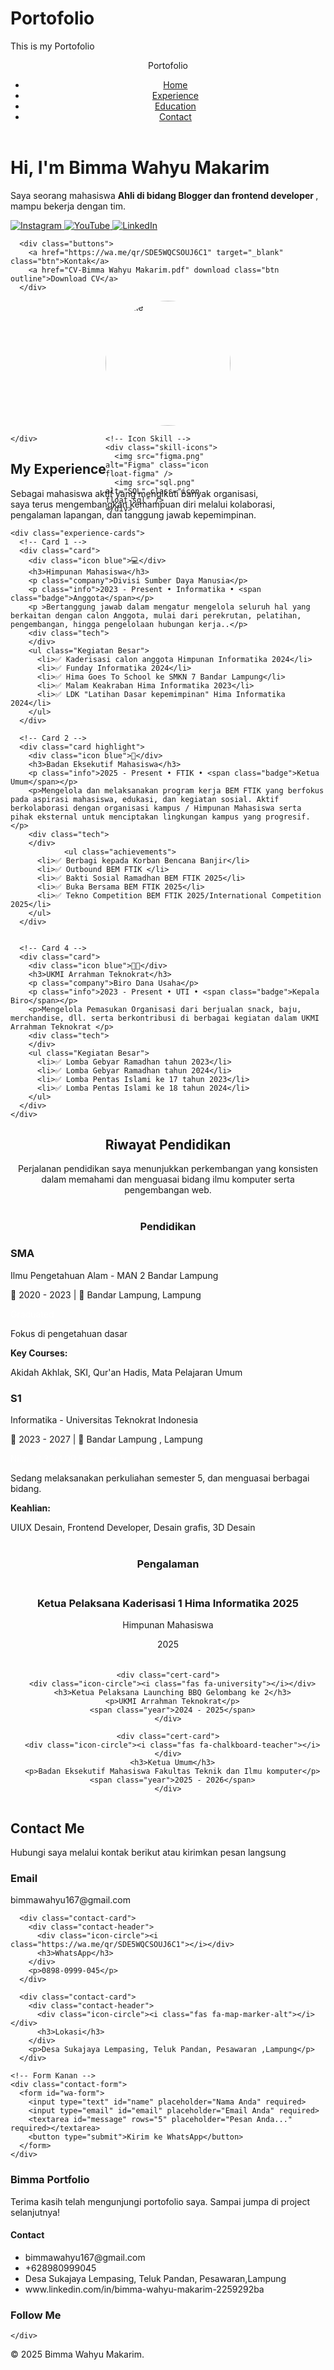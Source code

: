 # Portofolio
This is my Portofolio
<!DOCTYPE html>
<html lang="en">
<head>
  <meta charset="UTF-8" />
  <meta name="viewport" content="width=device-width, initial-scale=1.0"/>
  <title>Portfolio Bimma</title>
  <link rel="stylesheet" href="style.css" />
  <link rel="stylesheet" href="https://cdnjs.cloudflare.com/ajax/libs/font-awesome/6.5.0/css/all.min.css">
<link rel="stylesheet" href="https://cdnjs.cloudflare.com/ajax/libs/font-awesome/5.15.4/css/all.min.css">
<link rel="stylesheet" href="https://cdnjs.cloudflare.com/ajax/libs/font-awesome/6.5.0/css/all.min.css">

</head>
<body>
  <header>
    <nav>
      <div class="logo">Portofolio</div>
      <ul class="nav-links">
        <li><a class="active" href="#">Home</a></li>
        <li><a href="#experience">Experience</a></li>
        <li><a href="#education">Education</a></li>
        <li><a href="#contact">Contact</a></li>
      </ul>
    </nav>
  </header>

  <main class="hero">
    <div class="text-section">
      <h1>Hi, I'm Bimma Wahyu Makarim <span class="typing"></span></h1>
      <p>
        Saya seorang mahasiswa <strong> Ahli di bidang Blogger dan frontend developer </strong>, mampu bekerja dengan tim.
      </p>
      <div class="social-icons">
        <a href="https://www.instagram.com/makarimrs?igsh=MTZicDk2Y3hsenRtcg==" target="_blank">
          <img src="ig.png" alt="Instagram" />
        </a>
        <a href="https://youtube.com/@bimmawahyu8775?si=DdG55jWVXxbzVzx7_" target="_blank">
          <img src="youtube.png" alt="YouTube" />
        </a>
        <a href="www.linkedin.com/in/bimma-wahyu-makarim-2259292ba" target="_blank">
          <img src="linkedin.png" alt="LinkedIn" />
        </a>
      </div>

      <div class="buttons">
        <a href="https://wa.me/qr/SDE5WQCSOUJ6C1" target="_blank" class="btn">Kontak</a>
        <a href="CV-Bimma Wahyu Makarim.pdf" download class="btn outline">Download CV</a>
      </div>


<div class="image-section">
  <div class="profile-pic-container">
    <!-- Foto Profil -->
    <img src="Gua.jpg" alt="Profile" class="profile-img" />

    <!-- Icon Skill -->
    <div class="skill-icons">
      <img src="figma.png" alt="Figma" class="icon float-figma" />
      <img src="sql.png" alt="SQL" class="icon float-sql" />
    </div>
  </div>
</div>

<style>
  .profile-pic-container {
    position: relative;
    width: 200px;
    height: 200px;
    margin: auto;
  }

  .profile-img {
    width: 100%;
    height: 100%;
    object-fit: cover;
    border-radius: 50%;
  }

  .skill-icons {
    position: absolute;
    top: 0;
    left: 0;
    width: 100%;
    height: 100%;
    overflow: visible;
  }

  .skill-icons img.icon {
    position: absolute;
    width: 40px;
    height: 40px;
    object-fit: contain;
    background: transparent;
    border: none;
    padding: 0;
  }

  /* Posisi icon sekeliling profil */
  .float-js    { top: -70px; left: 90%; transform: translateX(-50%); }
  .float-figma { top: 70%; left: 320px; transform: translateY(-50%); }
  .float-php   { bottom: -50px; left: 70%; transform: translateX(-50%); }
  .float-sql   { top: 30%; left: 0px; transform: translateY(-50%); }

  /* Animasi Floating Dinamis */
  @keyframes floatCrazy {
    0%   { transform: translate(0, 0) rotate(0deg); }
    25%  { transform: translate(3px, -5px) rotate(5deg); }
    50%  { transform: translate(-3px, -3px) rotate(-5deg); }
    75%  { transform: translate(-2px, 3px) rotate(3deg); }
    100% { transform: translate(0, 0) rotate(0deg); }
  }

  .float-js    { animation: floatCrazy 3s ease-in-out infinite; }
  .float-figma { animation: floatCrazy 4s ease-in-out infinite; }
  .float-php   { animation: floatCrazy 3.5s ease-in-out infinite; }
  .float-sql   { animation: floatCrazy 4.2s ease-in-out infinite; }
</style>

    </div>
  </main>

  <!-- EXPERIENCE SECTION -->
  <section id="experience" class="experience-section">
    <h2>My <span>Experience</span></h2>
    <p class="description">
      Sebagai mahasiswa aktif yang mengikuti banyak organisasi, <br>
       saya terus mengembangkan kemampuan diri melalui kolaborasi, pengalaman lapangan, dan tanggung jawab kepemimpinan.
    </p>

    <div class="experience-cards">
      <!-- Card 1 -->
      <div class="card">
        <div class="icon blue">💻</div>
        <h3>Himpunan Mahasiswa</h3>
        <p class="company">Divisi Sumber Daya Manusia</p>
        <p class="info">2023 - Present • Informatika • <span class="badge">Anggota</span></p>
        <p >Bertanggung jawab dalam mengatur mengelola seluruh hal yang berkaitan dengan calon Anggota, mulai dari perekrutan, pelatihan, pengembangan, hingga pengelolaan hubungan kerja..</p>
        <div class="tech">
        </div>
        <ul class="Kegiatan Besar">
          <li>✅ Kaderisasi calon anggota Himpunan Informatika 2024</li>
          <li>✅ Funday Informatika 2024</li>
          <li>✅ Hima Goes To School ke SMKN 7 Bandar Lampung</li>
          <li>✅ Malam Keakraban Hima Informatika 2023</li>
          <li>✅ LDK "Latihan Dasar kepemimpinan" Hima Informatika 2024</li>
        </ul>
      </div>

      <!-- Card 2 -->
      <div class="card highlight">
        <div class="icon blue">💼</div>
        <h3>Badan Eksekutif Mahasiswa</h3>
        <p class="info">2025 - Present • FTIK • <span class="badge">Ketua Umum</span></p>
        <p>Mengelola dan melaksanakan program kerja BEM FTIK yang berfokus pada aspirasi mahasiswa, edukasi, dan kegiatan sosial. Aktif berkolaborasi dengan organisasi kampus / Himpunan Mahasiswa serta pihak eksternal untuk menciptakan lingkungan kampus yang progresif.</p>
        <div class="tech">
        </div>
                <ul class="achievements">
          <li>✅ Berbagi kepada Korban Bencana Banjir</li>
          <li>✅ Outbound BEM FTIK </li> 
          <li>✅ Bakti Sosial Ramadhan BEM FTIK 2025</li>
          <li>✅ Buka Bersama BEM FTIK 2025</li>
          <li>✅ Tekno Competition BEM FTIK 2025/International Competition 2025</li>
        </ul>
      </div>


      <!-- Card 4 -->
      <div class="card">
        <div class="icon blue">👨‍💻</div>
        <h3>UKMI Arrahman Teknokrat</h3>
        <p class="company">Biro Dana Usaha</p>
        <p class="info">2023 - Present • UTI • <span class="badge">Kepala Biro</span></p>
        <p>Mengelola Pemasukan Organisasi dari berjualan snack, baju, merchandise, dll. serta berkontribusi di berbagai kegiatan dalam UKMI Arrahman Teknokrat </p>
        <div class="tech">
        </div>
        <ul class="Kegiatan Besar">
          <li>✅ Lomba Gebyar Ramadhan tahun 2023</li>
          <li>✅ Lomba Gebyar Ramadhan tahun 2024</li> 
          <li>✅ Lomba Pentas Islami ke 17 tahun 2023</li>
          <li>✅ Lomba Pentas Islami ke 18 tahun 2024</li>
        </ul>
      </div>
    </div>
  </section>

<section id="education" class="education-section" style="text-align: center;">
  <h2><span>Riwayat</span> Pendidikan</h2>
  <p>Perjalanan pendidikan saya menunjukkan perkembangan yang konsisten dalam memahami dan menguasai bidang ilmu komputer serta pengembangan web.</p>

  <!-- Formal Education -->
  <h3 style="margin-top: 40px;">Pendidikan</h3>
  <div class="card" style="max-width: 600px; margin: 20px auto; text-align: left;">
    <h3>SMA</h3>
    <span class="sub">Ilmu Pengetahuan Alam - MAN 2 Bandar Lampung</span>
    <p class="meta">📅 2020 - 2023 | 📍 Bandar Lampung, Lampung</p>
    <div class="badges">
<span class="badge green" style="color: white;">Graduated</span>
    </div>
    <p>Fokus di pengetahuan dasar</p>
    <div class="courses">
      <strong>Key Courses:</strong>
      <p>Akidah Akhlak, SKI, Qur'an Hadis, Mata Pelajaran Umum</p>
    </div>
  </div>

  <div class="card" style="max-width: 600px; margin: 20px auto; text-align: left;">
    <h3>S1</h3>
    <span class="sub">Informatika - Universitas Teknokrat Indonesia</span>
    <p class="meta">📅 2023 - 2027 | 📍 Bandar Lampung , Lampung</p>
    <div class="badges">
<span class="badge blue" style="color: white;">Nilai : 3.33/4.00</span>
<span class="badge green" style="color: white;">Semester 5</span>
    </div>
    <p>Sedang melaksanakan perkuliahan semester 5, dan menguasai berbagai bidang.</p>
    <div class="courses">
      <strong>Keahlian:</strong>
      <p>UIUX Desain, Frontend Developer, Desain grafis, 3D Desain</p>
    </div>
  </div>

  <!-- Certifications -->
  <h3 style="margin-top: 40px;">Pengalaman</h3>
  <div class="card-container" style="display: flex; flex-wrap: wrap; justify-content: center; gap: 20px; margin-top: 20px;">
    <div class="cert-card">
      <div class="icon-circle"><i class="fas fa-microphone-alt"></i></div>
      <h3>Ketua Pelaksana Kaderisasi 1 Hima Informatika 2025</h3>
      <p>Himpunan Mahasiswa</p>
      <span class="year">2025</span>
    </div>

    <div class="cert-card">
      <div class="icon-circle"><i class="fas fa-university"></i></div>
      <h3>Ketua Pelaksana Launching BBQ Gelombang ke 2</h3>
      <p>UKMI Arrahman Teknokrat</p>
      <span class="year">2024 - 2025</span>
    </div>

    <div class="cert-card">
      <div class="icon-circle"><i class="fas fa-chalkboard-teacher"></i></div>
      <h3>Ketua Umum</h3>
      <p>Badan Eksekutif Mahasiswa Fakultas Teknik dan Ilmu komputer</p>
      <span class="year">2025 - 2026</span>
    </div>

  </div>
</section>

<section id="contact" class="contact-section">
  <h2 class="section-title"><span>Contact</span> Me</h2>
  <p>Hubungi saya melalui kontak berikut atau kirimkan pesan langsung</p>


  <div class="contact-container">
    <!-- Kontak Kiri -->
    <div class="contact-info">
      <div class="contact-card">
        <div class="contact-header">
          <div class="icon-circle"><i class="fas fa-envelope"></i></div>
          <h3>Email</h3>
        </div>
        <p>bimmawahyu167@gmail.com</p>
      </div>

      <div class="contact-card">
        <div class="contact-header">
          <div class="icon-circle"><i class="https://wa.me/qr/SDE5WQCSOUJ6C1"></i></div>
          <h3>WhatsApp</h3>
        </div>
        <p>0898-0999-045</p>
      </div>

      <div class="contact-card">
        <div class="contact-header">
          <div class="icon-circle"><i class="fas fa-map-marker-alt"></i></div>
          <h3>Lokasi</h3>
        </div>
        <p>Desa Sukajaya Lempasing, Teluk Pandan, Pesawaran ,Lampung</p>
      </div>

    <!-- Form Kanan -->
    <div class="contact-form">
      <form id="wa-form">
        <input type="text" id="name" placeholder="Nama Anda" required>
        <input type="email" id="email" placeholder="Email Anda" required>
        <textarea id="message" rows="5" placeholder="Pesan Anda..." required></textarea>
        <button type="submit">Kirim ke WhatsApp</button>
      </form>
    </div>
  </div>
</section>



  <script src="script.js"></script>
</body>

<footer class="footer-section">
  <div class="footer-container">
    <div class="footer-card">
      <h3>Bimma Portfolio</h3>
      <p>Terima kasih telah mengunjungi portofolio saya. Sampai jumpa di project selanjutnya!</p>
    </div>
    <div class="footer-card">
      <h4>Contact</h4>
      <ul>
        <li><i class="fas fa-envelope"></i> bimmawahyu167@gmail.com</li>
        <li><i class="fab fa-whatsapp"></i> +628980999045</li>
        <li><i class="fas fa-map-marker-alt"></i> Desa Sukajaya Lempasing, Teluk Pandan, Pesawaran,Lampung</li>
        <li><i class="fab fa-linkedin"></i> www.linkedin.com/in/bimma-wahyu-makarim-2259292ba</li>
      </ul>
    </div>
    <div class="footer-card">
  <h3>Follow Me</h3>
  <div class="social-icons">
    <a href="#" class="social-link instagram" aria-label="Instagram">
      <i class="fab fa-instagram"></i>
    </a>
    <a href="#" class="social-link youtube" aria-label="YouTube">
      <i class="fab fa-youtube"></i>
    </a>
    <a href="#" class="social-link linkedin" aria-label="LinkedIn">
      <i class="www.linkedin.com/in/bimma-wahyu-makarim-2259292ba"></i>
    </a>
  </div>
</div>


    </div>
  </div>
  <div class="footer-bottom">
    <p>&copy; 2025 Bimma Wahyu Makarim.</p>
  </div>
</footer>


</html>
